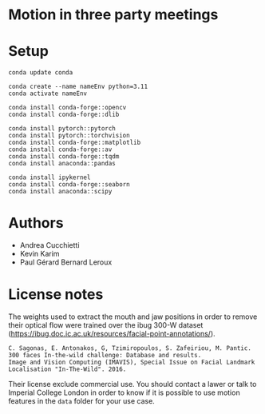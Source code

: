 # Motion in three party meetings


# Setup
```
conda update conda

conda create --name nameEnv python=3.11
conda activate nameEnv

conda install conda-forge::opencv
conda install conda-forge::dlib

conda install pytorch::pytorch
conda install pytorch::torchvision
conda install conda-forge::matplotlib
conda install conda-forge::av
conda install conda-forge::tqdm
conda install anaconda::pandas

conda install ipykernel
conda install conda-forge::seaborn
conda install anaconda::scipy
```


# Authors
- Andrea Cucchietti
- Kevin Karim
- Paul Gérard Bernard Leroux

# License notes
The weights used to extract the mouth and jaw positions in order to remove their optical flow were trained over the ibug 300-W dataset (https://ibug.doc.ic.ac.uk/resources/facial-point-annotations/). 

```
C. Sagonas, E. Antonakos, G, Tzimiropoulos, S. Zafeiriou, M. Pantic. 
300 faces In-the-wild challenge: Database and results. 
Image and Vision Computing (IMAVIS), Special Issue on Facial Landmark Localisation "In-The-Wild". 2016.
```

Their license exclude commercial use. You should contact a lawer or talk to Imperial College London in order to know if it is possible to use motion features in the `data` folder for your use case.